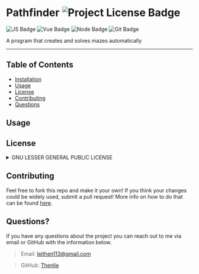 # Pathfinder ![Project License Badge](https://img.shields.io/badge/license-GNU-brightgreen)

![JS Badge](https://img.shields.io/static/v1?label=language&message=JavaScript&color=yellow&logo=javascript)
![Vue Badge](https://img.shields.io/static/v1?label=framework&message=vue&color=success&logo=vuedotjs)
![Node Badge](https://img.shields.io/static/v1?label=engine&message=node&color=green&logo=nodedotjs)
![Git Badge](https://img.shields.io/static/v1?label=control&message=git&color=orange&logo=git)


A program that creates and solves mazes automatically 

---

  ## Table of Contents

  * [Installation](#installation)
  * [Usage](#usage)
  * [License](#license)
  * [Contributing](#contributing)
  * [Questions](#questions)

## Usage



## License
<details>


<summary>GNU LESSER GENERAL PUBLIC LICENSE</summary>

> Version 3, 29 June 2007
> 
> Copyright (C) 2007 Free Software Foundation, Inc. <https://fsf.org/>
>
> __Everyone is permitted to copy and distribute verbatim copies__
> __of this license document, but changing it is not allowed.__
> 
> 
> This version of the GNU Lesser General Public License incorporates
> the terms and conditions of version 3 of the GNU General Public
> License, supplemented by the additional permissions listed below.
> 
> 0. Additional Definitions.
> 
> As used herein, "this License" refers to version 3 of the GNU Lesser
> General Public License, and the "GNU GPL" refers to version 3 of the GNU
> General Public License.
> 
> "The Library" refers to a covered work governed by this License,
> other than an Application or a Combined Work as defined below.
> 
> An "Application" is any work that makes use of an interface provided
> by the Library, but which is not otherwise based on the Library.
> Defining a subclass of a class defined by the Library is deemed a mode
> of using an interface provided by the Library.
> 
> A "Combined Work" is a work produced by combining or linking an
> Application with the Library.  The particular version of the Library
> with which the Combined Work was made is also called the "Linked
> Version".
> 
> The "Minimal Corresponding Source" for a Combined Work means the
> Corresponding Source for the Combined Work, excluding any source code
> for portions of the Combined Work that, considered in isolation, are
> based on the Application, and not on the Linked Version.
> 
> The "Corresponding Application Code" for a Combined Work means the
> object code and/or source code for the Application, including any data
> and utility programs needed for reproducing the Combined Work from the
> Application, but excluding the System Libraries of the Combined Work.
> 
> 1. Exception to Section 3 of the GNU GPL.
> 
> You may convey a covered work under sections 3 and 4 of this License
> without being bound by section 3 of the GNU GPL.
> 
> 2. Conveying Modified Versions.
> 
> If you modify a copy of the Library, and, in your modifications, a
> facility refers to a function or data to be supplied by an Application
> that uses the facility (other than as an argument passed when the
> facility is invoked), then you may convey a copy of the modified
> version:
> 
> a) under this License, provided that you make a good faith effort to
> ensure that, in the event an Application does not supply the
> function or data, the facility still operates, and performs
> whatever part of its purpose remains meaningful, or
> 
> b) under the GNU GPL, with none of the additional permissions of
> this License applicable to that copy.
> 
> 3. Object Code Incorporating Material from Library Header Files.
> 
> The object code form of an Application may incorporate material from
> a header file that is part of the Library.  You may convey such object
> code under terms of your choice, provided that, if the incorporated
> material is not limited to numerical parameters, data structure
> layouts and accessors, or small macros, inline functions and templates
> (ten or fewer lines in length), you do both of the following:
> 
> a) Give prominent notice with each copy of the object code that the
> Library is used in it and that the Library and its use are
> covered by this License.
> 
> b) Accompany the object code with a copy of the GNU GPL and this license
> document.
> 
> 4. Combined Works.
> 
> You may convey a Combined Work under terms of your choice that,
> taken together, effectively do not restrict modification of the
> portions of the Library contained in the Combined Work and reverse
> engineering for debugging such modifications, if you also do each of
> the following:
> 
> a) Give prominent notice with each copy of the Combined Work that
> the Library is used in it and that the Library and its use are
> covered by this License.
> 
> b) Accompany the Combined Work with a copy of the GNU GPL and this license
> document.
> 
> c) For a Combined Work that displays copyright notices during
> execution, include the copyright notice for the Library among
> these notices, as well as a reference directing the user to the
> copies of the GNU GPL and this license document.
> 
> d) Do one of the following:
> 
> 0) Convey the Minimal Corresponding Source under the terms of this
> License, and the Corresponding Application Code in a form
> suitable for, and under terms that permit, the user to
> recombine or relink the Application with a modified version of
> the Linked Version to produce a modified Combined Work, in the
> manner specified by section 6 of the GNU GPL for conveying
> Corresponding Source.
> 
> 1) Use a suitable shared library mechanism for linking with the
> Library.  A suitable mechanism is one that (a) uses at run time
> a copy of the Library already present on the user's computer
> system, and (b) will operate properly with a modified version
> of the Library that is interface-compatible with the Linked
> Version.
> 
> e) Provide Installation Information, but only if you would otherwise
> be required to provide such information under section 6 of the
> GNU GPL, and only to the extent that such information is
> necessary to install and execute a modified version of the
> Combined Work produced by recombining or relinking the
> Application with a modified version of the Linked Version. (If
> you use option 4d0, the Installation Information must accompany
> the Minimal Corresponding Source and Corresponding Application
> Code. If you use option 4d1, you must provide the Installation
> Information in the manner specified by section 6 of the GNU GPL
> for conveying Corresponding Source.)
> 
> 5. Combined Libraries.
> 
> You may place library facilities that are a work based on the
> Library side by side in a single library together with other library
> facilities that are not Applications and are not covered by this
> License, and convey such a combined library under terms of your
> choice, if you do both of the following:
> 
> a) Accompany the combined library with a copy of the same work based
> on the Library, uncombined with any other library facilities,
> conveyed under the terms of this License.
> 
> b) Give prominent notice with the combined library that part of it
> is a work based on the Library, and explaining where to find the
> accompanying uncombined form of the same work.
> 
> 6. Revised Versions of the GNU Lesser General Public License.
> 
> The Free Software Foundation may publish revised and/or new versions
> of the GNU Lesser General Public License from time to time. Such new
> versions will be similar in spirit to the present version, but may
> differ in detail to address new problems or concerns.
> 
> Each version is given a distinguishing version number. If the
> Library as you received it specifies that a certain numbered version
> of the GNU Lesser General Public License "or any later version"
> applies to it, you have the option of following the terms and
> conditions either of that published version or of any later version
> published by the Free Software Foundation. If the Library as you
> received it does not specify a version number of the GNU Lesser
> General Public License, you may choose any version of the GNU Lesser
> General Public License ever published by the Free Software Foundation.
> 
> If the Library as you received it specifies that a proxy can decide
> whether future versions of the GNU Lesser General Public License shall
> apply, that proxy's public statement of acceptance of any version is
> permanent authorization for you to choose that version for the
> Library.
</details>

## Contributing

Feel free to fork this repo and make it your own! If you think your changes could be widely used, submit a pull request! More info on how to do that can be found [here](https://docs.github.com/en/pull-requests/collaborating-with-pull-requests/proposing-changes-to-your-work-with-pull-requests/about-pull-requests).


## Questions?

If you have any questions about the project you can reach out to me via email or GitHub with the information below. 

>Email: leithen113@gmail.com 

>GitHub: [Thenlie](https://github.com/Thenlie)
